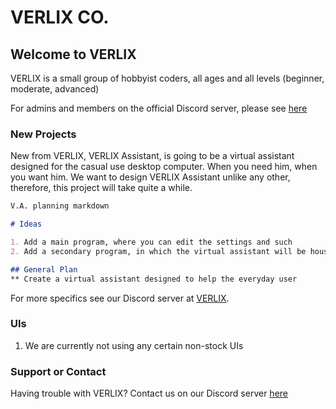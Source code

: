 # VERLIX CO.

## Welcome to VERLIX

VERLIX is a small group of hobbyist coders, all ages and all levels (beginner, moderate, advanced)

For admins and members on the official Discord server, please see [here](bit64.net)

### New Projects
New from VERLIX, VERLIX Assistant, is going to be a virtual assistant designed for the casual use desktop computer. When you need him, when you want him. We want to design VERLIX Assistant unlike any other, therefore, this project will take quite a while.

```markdown
V.A. planning markdown

# Ideas

1. Add a main program, where you can edit the settings and such
2. Add a secondary program, in which the virtual assistant will be housed

## General Plan
** Create a virtual assistant designed to help the everyday user
```

For more specifics see our Discord server at [VERLIX](https://guides.github.com/features/mastering-markdown/).

### UIs

1. We are currently not using any certain non-stock UIs

### Support or Contact

Having trouble with VERLIX? Contact us on our Discord server [here](www.discord.com)
